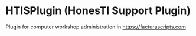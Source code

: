 # HTISPlugin (HonesTI Support Plugin)
Plugin for computer workshop administration in https://facturascripts.com

